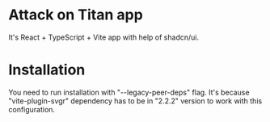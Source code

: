# Attack on Titan app

It's React + TypeScript + Vite app with help of shadcn/ui.

# Installation

You need to run installation with "--legacy-peer-deps" flag. It's because "vite-plugin-svgr" dependency has to be in "2.2.2" version to work with this configuration.
